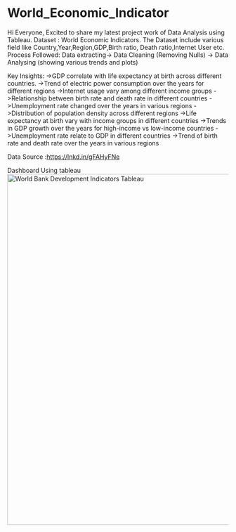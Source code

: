 # World_Economic_Indicator
Hi Everyone,
Excited to share my latest project work of Data Analysis using Tableau.
Dataset : World Economic Indicators.
The Dataset include various field like Country,Year,Region,GDP,Birth ratio, Death ratio,Internet User etc.
Process Followed:
Data extracting-> Data Cleaning (Removing Nulls) -> Data Analysing (showing various trends and plots)

Key Insights:
->GDP correlate with life expectancy at birth across different countries.
->Trend of electric power consumption over the years for different regions
->Internet usage vary among different income groups
->Relationship between birth rate and death rate in different countries
->Unemployment rate changed over the years in various regions
->Distribution of population density across different regions
->Life expectancy at birth vary with income groups in different countries
->Trends in GDP growth over the years for high-income vs low-income countries
->Unemployment rate relate to GDP in different countries
->Trend of birth rate and death rate over the years in various regions

Data Source :https://lnkd.in/gFAHyFNe

Dashboard Using tableau
<img width="799" alt="World Bank Development Indicators Tableau" src="https://github.com/user-attachments/assets/4eec4ac9-85a1-4db2-99b3-d333a225b5ef">

